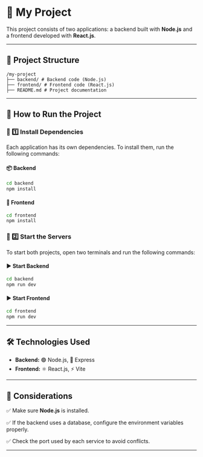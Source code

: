 # 📝 My Project

This project consists of two applications: a backend built with **Node.js** and a frontend developed with **React.js**.

---

## 📂 Project Structure

```plaintext
/my-project
├── backend/ # Backend code (Node.js)
├── frontend/ # Frontend code (React.js)
├── README.md # Project documentation
```

---

## 🚀 How to Run the Project

### 🔹 1️⃣ Install Dependencies

Each application has its own dependencies. To install them, run the following commands:

#### 📦 Backend

```sh
cd backend
npm install
```

#### 🎨 Frontend

```sh
cd frontend
npm install
```

### 🔹 2️⃣ Start the Servers

To start both projects, open two terminals and run the following commands:

#### ▶️ Start Backend

```sh
cd backend
npm run dev
```

#### ▶️ Start Frontend

```sh
cd frontend
npm run dev
```

---

## 🛠 Technologies Used

- **Backend:** 🟢 Node.js, 🚀 Express
- **Frontend:** ⚛️ React.js, ⚡ Vite

---

## 📌 Considerations

✅ Make sure **Node.js** is installed.

✅ If the backend uses a database, configure the environment variables properly.

✅ Check the port used by each service to avoid conflicts.

---
